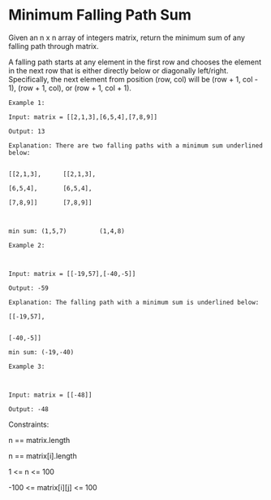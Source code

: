 #  Minimum Falling Path Sum

Given an n x n array of integers matrix, return the minimum sum of any falling path through matrix.

A falling path starts at any element in the first row and chooses the element in the next row that is either directly below or diagonally left/right. Specifically, the next element from position (row, col) will be (row + 1, col - 1), (row + 1, col), or (row + 1, col + 1).

 
```
Example 1:

Input: matrix = [[2,1,3],[6,5,4],[7,8,9]]

Output: 13

Explanation: There are two falling paths with a minimum sum underlined below:


[[2,1,3],      [[2,1,3],

[6,5,4],       [6,5,4],

[7,8,9]]       [7,8,9]]



min sum: (1,5,7)         (1,4,8)

Example 2:



Input: matrix = [[-19,57],[-40,-5]]

Output: -59

Explanation: The falling path with a minimum sum is underlined below:

[[-19,57],


[-40,-5]]

min sum: (-19,-40)

Example 3:



Input: matrix = [[-48]]

Output: -48

```

Constraints:

n == matrix.length

n == matrix[i].length

1 <= n <= 100

-100 <= matrix[i][j] <= 100
